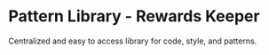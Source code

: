 # Pattern Library - Rewards Keeper

Centralized and easy to access library for code, style, and patterns.